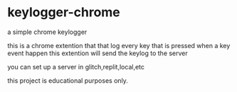 # keylogger-chrome
 a simple chrome keylogger 

this is a chrome extention that that log every key that is pressed 
when a key event happen this extention will send the keylog to the server 

you can set up a server in glitch,replit,local,etc

this project is educational purposes only.
